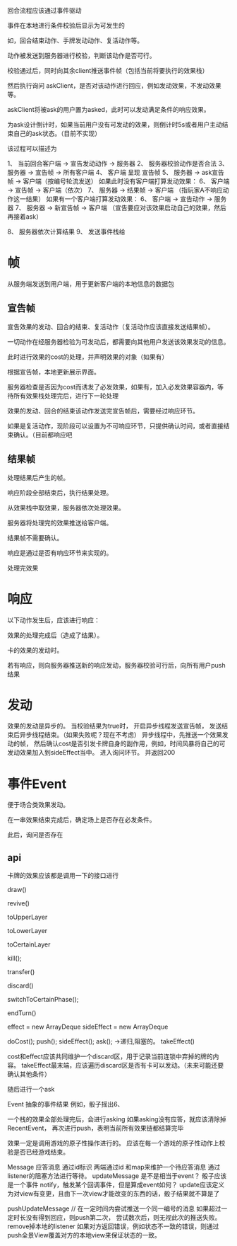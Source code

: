 回合流程应该通过事件驱动

事件在本地进行条件校验后显示为可发生的

如，回合结束动作、手牌发动动作、复活动作等。

动作被发送到服务器进行校验，判断该动作是否可行。

校验通过后，同时向其余client推送事件帧（包括当前将要执行的效果栈）

然后执行询问 askClient，是否对该动作进行回应，例如发动效果，不发动效果等。

askClient将被ask的用户置为asked，此时可以发动满足条件的响应效果。

为ask设计倒计时，如果当前用户没有可发动的效果，则倒计时5s或者用户主动结束自己的ask状态。（目前不实现）

该过程可以描述为

1、 当前回合客户端 → 宣告发动动作 → 服务器
2、 服务器校验动作是否合法
3、 服务器 → 宣告帧 → 所有客户端
4、 客户端 呈现 宣告帧
5、 服务器 → ask宣告帧 → 客户端（按编号轮流发送）
如果此时没有客户端打算发动效果： 
6、 客户端 → 宣告帧 → 客户端（依次）
7、 服务器 → 结果帧 → 客户端 （指玩家A不响应动作这一结果）
如果有一个客户端打算发动效果：
6、 客户端 → 宣告动作 → 服务器
7、 服务器 → 新宣告帧 → 客户端 （宣告要应对该效果启动自己的效果，然后再接着ask）

8、 服务器依次计算结果
9、 发送事件栈给

# 帧
从服务端发送到用户端，用于更新客户端的本地信息的数据包

## 宣告帧
宣告效果的发动、回合的结束、复活动作（复活动作应该直接发送结果帧）。

一切动作在经服务器检验为可发动后，都需要向其他用户发送该效果发动的信息。

此时进行效果的cost的处理，并声明效果的对象（如果有）

根据宣告帧，本地更新展示界面。

服务器检查是否因为cost而诱发了必发效果，如果有，加入必发效果容器内，等待所有效果栈处理完后，进行下一轮处理

效果的发动、回合的结束该动作发送完宣告帧后，需要经过响应环节。

如果是复活动作，现阶段可以设置为不可响应环节，只提供确认时间，或者直接结束确认。（目前都响应吧

## 结果帧

处理结果后产生的帧。

响应阶段全部结束后，执行结果处理。

从效果栈中取效果，服务器依次处理效果。

服务器将处理完的效果推送给客户端。

结果帧不需要确认。

响应是通过是否有响应环节来实现的。

处理完效果

# 响应
以下动作发生后，应该进行响应：

效果的处理完成后（造成了结果）。

卡的效果的发动时。

若有响应，则向服务器推送新的响应发动，服务器校验可行后，向所有用户push结果


# 发动

效果的发动是异步的。
当校验结果为true时，
开启异步线程发送宣告帧，
发送结束后异步线程结束。（如果失败呢？现在不考虑）
异步线程中，先推送一个效果发动的帧，
然后确认cost是否引发卡牌自身的副作用，例如，时间风暴将自己的可发动效果加入到sideEffect当中。
进入询问环节。
并返回200

# 事件Event
便于场合类效果发动。

在一串效果结束完成后，确定场上是否存在必发条件。

此后，询问是否存在

## api
卡牌的效果应该都是调用一下的接口进行

draw()

revive()

toUpperLayer

toLowerLayer

toCertainLayer

kill();

transfer()

discard()

switchToCertainPhase();

endTurn()

effect = new ArrayDeque sideEffect = new ArrayDeque

doCost();
push();
sideEffect();
ask(); →递归,阻塞的。 
takeEffect()

cost和effect应该共同维护一个discard区，用于记录当前连锁中弃掉的牌的内容。
takeEffect最末端，应该遍历discard区是否有卡可以发动。（未来可能还要确认其他条件）

随后进行一个ask


Event
抽象的事件结果
例如，骰子摇出6、

一个栈的效果全部处理完后，会进行asking
如果asking没有应答，就应该清除掉RecentEvent，
再次进行push，表明当前所有效果链都结算完毕

效果一定是调用游戏的原子性操作进行的。
应该在每一个游戏的原子性动作上校验是否已经游戏结束。

Message
应答消息 通过id标识
两端通过id 和map来维护一个待应答消息
通过listener的阻塞方法进行等待。
updateMessage 是不是相当于event？
骰子应该是一个事件 notify，触发某个回调事件，但是算成event如何？
update应该定义为对view有变更，且由下一次view才能改变的东西的话，骰子结果就不算是了


pushUpdateMessage
// 在一定时间内尝试推送一个同一编号的消息
如果超过一定时长没有得到回应，则push第二次，
尝试数次后，则无视此次的推送失败。
remove掉本地的listener
如果对方返回错误，例如状态不一致的错误，则通过push全景View覆盖对方的本地view来保证状态的一致。